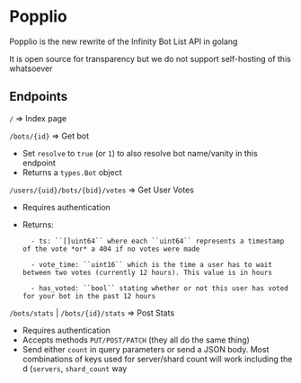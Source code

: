 # Popplio

Popplio is the new rewrite of the Infinity Bot List API in golang

It is open source for transparency but we do not support self-hosting of this whatsoever

## Endpoints

``/`` => Index page

``/bots/{id}`` => Get bot

- Set ``resolve`` to ``true`` (or ``1``) to also resolve bot name/vanity in this endpoint
- Returns a ``types.Bot`` object

``/users/{uid}/bots/{bid}/votes`` => Get User Votes

- Requires authentication
- Returns: 

		- ts: ``[]uint64`` where each ``uint64`` represents a timestamp of the vote *or* a 404 if no votes were made

		- vote_time: ``uint16`` which is the time a user has to wait between two votes (currently 12 hours). This value is in hours

		- has_voted: ``bool`` stating whether or not this user has voted for your bot in the past 12 hours

``/bots/stats`` | ``/bots/{id}/stats`` => Post Stats

- Requires authentication
- Accepts methods ``PUT/POST/PATCH`` (they all do the same thing)
- Send either ``count`` in query parameters or send a JSON body. Most combinations of keys used for server/shard count will work including the d (``servers``, ``shard_count`` way
